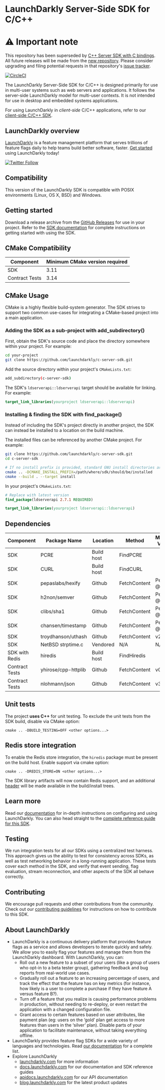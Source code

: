 # LaunchDarkly Server-Side SDK for C/C++

# ⚠️ Important note

This repository has been superseded by [C++ Server SDK with C bindings](https://github.com/launchdarkly/cpp-sdks/tree/main/libs/server-sdk).
All future releases will be made from the [new repository](https://github.com/launchdarkly/cpp-sdks/tree/main/libs/server-sdk). Please consider upgrading and filing potential requests in that repository's [issue tracker](https://github.com/launchdarkly/cpp-sdks/issues?q=is%3Aissue+is%3Aopen+label%3A%22package%3A+sdk%2Fserver%22+sort%3Aupdated-desc).

[![CircleCI](https://circleci.com/gh/launchdarkly/c-server-sdk.svg?style=svg)](https://circleci.com/gh/launchdarkly/c-server-sdk)

The LaunchDarkly Server-Side SDK for C/C++ is designed primarily for use in multi-user systems such as web servers and applications. It follows the server-side LaunchDarkly model for multi-user contexts. It is not intended for use in desktop and embedded systems applications.

For using LaunchDarkly in _client-side_ C/C++ applications, refer to our [client-side C/C++ SDK](https://github.com/launchdarkly/c-client-sdk).

## LaunchDarkly overview

[LaunchDarkly](https://www.launchdarkly.com) is a feature management platform that serves trillions of feature flags daily to help teams build better software, faster. [Get started](https://docs.launchdarkly.com/home/getting-started) using LaunchDarkly today!

[![Twitter Follow](https://img.shields.io/twitter/follow/launchdarkly.svg?style=social&label=Follow&maxAge=2592000)](https://twitter.com/intent/follow?screen_name=launchdarkly)

## Compatibility

This version of the LaunchDarkly SDK is compatible with POSIX environments (Linux, OS X, BSD) and Windows.

## Getting started

Download a release archive from the [GitHub Releases](https://github.com/launchdarkly/c-server-sdk/releases) for use in your project. Refer to the [SDK documentation](https://docs.launchdarkly.com/sdk/server-side/c-c--#getting-started) for complete instructions on getting started with using the SDK.

## CMake Compatibility

| Component      | Minimum CMake version required |
|----------------|--------------------------------|
| SDK            | 3.11                           |
| Contract Tests | 3.14                           |


## CMake Usage

CMake is a highly flexible build-system generator. The SDK strives to support
two common use-cases for integrating a CMake-based project into a main application.

### Adding the SDK as a sub-project with add_subdirectory()

First, obtain the SDK's source code and place the directory somewhere within your project.
For example:
```bash
cd your-project
git clone https://github.com/launchdarkly/c-server-sdk.git
```

Add the source directory within your project's `CMakeLists.txt`:
```bash
add_subdirectory(c-server-sdk)
```
The SDK's `ldserverapi::ldserverapi` target should be available for linking.
For example:
```cmake
target_link_libraries(yourproject ldserverapi::ldserverapi)
```

### Installing & finding the SDK with find_package() 
Instead of including the SDK's project directly in another project, the SDK can instead be
installed to a location on the build machine.

The installed files can be referenced by another CMake project.
For example:
```bash
git clone https://github.com/launchdarkly/c-server-sdk.git
cd c-server-sdk

# If no install prefix is provided, standard GNU install directories are used.
cmake .. -DCMAKE_INSTALL_PREFIX=/path/where/sdk/should/be/installed
cmake --build . --target install
```
In your project's `CMakeLists.txt`:
```cmake
# Replace with latest version
find_package(ldserverapi 2.7.1 REQUIRED)

target_link_libraries(yourproject ldserverapi::ldserverapi)
```
## Dependencies 
| Component      | Package Name        | Location   | Method       | Minimum Version | Patched                      |
|----------------|---------------------|------------|--------------|-----------------|------------------------------|
| SDK            | PCRE                | Build host | FindPCRE     |                 | N                            |
| SDK            | CURL                | Build host | FindCURL     |                 | N                            |
| SDK            | pepaslabs/hexify    | Github     | FetchContent | Pegged @ f823b  | [Y](patches/hexify.patch)    |
| SDK            | h2non/semver        | Github     | FetchContent | Pegged @ bd1db  | [Y](patches/semver.patch)    |
| SDK            | clibs/sha1          | Github     | FetchContent | Pegged @ fa1d9  | N                            |
| SDK            | chansen/timestamp   | Github     | FetchContent | Pegged @ b205c  | [Y](patches/timestamp.patch) |
| SDK            | troydhanson/uthash  | Github     | FetchContent | v2.3.0          | N                            |
| SDK            | NetBSD strptime.c   | Vendored   | N/A          | N/A             | Unknown                      |
| SDK with Redis | hiredis             | Build host | FindHiredis  |                 | N                            |
| Contract Tests | yhirose/cpp-httplib | Github     | FetchContent | v0.10.2         | N                            |
| Contract Tests | nlohmann/json       | Github     | FetchContent | v3.10.5         | N                            |


## Unit tests

The project **uses C++** for unit testing. 
To exclude the unit tests from the SDK build, disable via CMake option:
```
cmake .. -DBUILD_TESTING=OFF <other options...>
```

## Redis store integration
To enable the Redis store integration, the `hiredis` package must be present on the build host.
Enable support via cmake option:
```
cmake .. -DREDIS_STORE=ON <other options...>
```
The SDK library artifacts will now contain Redis support, and an additional
[header](stores/redis/include/launchdarkly/store/redis.h) will be made available
in the build/install trees.

## Learn more

Read our [documentation](https://docs.launchdarkly.com) for in-depth instructions on configuring and using LaunchDarkly. You can also head straight to the [complete reference guide for this SDK](https://docs.launchdarkly.com/docs/c-server-sdk-reference).

## Testing

We run integration tests for all our SDKs using a centralized test harness. This approach gives us the ability to test for consistency across SDKs, as well as test networking behavior in a long-running application. These tests cover each method in the SDK, and verify that event sending, flag evaluation, stream reconnection, and other aspects of the SDK all behave correctly.

## Contributing

We encourage pull requests and other contributions from the community. Check out our [contributing guidelines](CONTRIBUTING.md) for instructions on how to contribute to this SDK.

## About LaunchDarkly

* LaunchDarkly is a continuous delivery platform that provides feature flags as a service and allows developers to iterate quickly and safely. We allow you to easily flag your features and manage them from the LaunchDarkly dashboard.  With LaunchDarkly, you can:
    * Roll out a new feature to a subset of your users (like a group of users who opt-in to a beta tester group), gathering feedback and bug reports from real-world use cases.
    * Gradually roll out a feature to an increasing percentage of users, and track the effect that the feature has on key metrics (for instance, how likely is a user to complete a purchase if they have feature A versus feature B?).
    * Turn off a feature that you realize is causing performance problems in production, without needing to re-deploy, or even restart the application with a changed configuration file.
    * Grant access to certain features based on user attributes, like payment plan (eg: users on the ‘gold’ plan get access to more features than users in the ‘silver’ plan). Disable parts of your application to facilitate maintenance, without taking everything offline.
* LaunchDarkly provides feature flag SDKs for a wide variety of languages and technologies. Read [our documentation](https://docs.launchdarkly.com/sdk) for a complete list.
* Explore LaunchDarkly
    * [launchdarkly.com](https://www.launchdarkly.com/ "LaunchDarkly Main Website") for more information
    * [docs.launchdarkly.com](https://docs.launchdarkly.com/  "LaunchDarkly Documentation") for our documentation and SDK reference guides
    * [apidocs.launchdarkly.com](https://apidocs.launchdarkly.com/  "LaunchDarkly API Documentation") for our API documentation
    * [blog.launchdarkly.com](https://blog.launchdarkly.com/  "LaunchDarkly Blog Documentation") for the latest product updates
